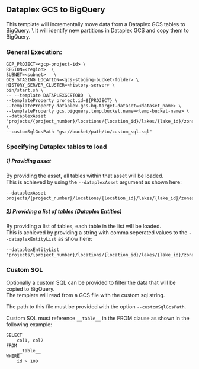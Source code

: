 ## Dataplex GCS to BigQuery

This template will incrementally move data from a Dataplex GCS tables to BigQuery. \ 
It will identify new partitions in Dataplex GCS and copy them to BigQuery.

### General Execution:

```
GCP_PROJECT=<gcp-project-id> \
REGION=<region>  \
SUBNET=<subnet>   \
GCS_STAGING_LOCATION=<gcs-staging-bucket-folder> \
HISTORY_SERVER_CLUSTER=<history-server> \
bin/start.sh \
-- --template DATAPLEXGCSTOBQ  \
--templateProperty project.id=${PROJECT} \
--templateProperty dataplex.gcs.bq.target.dataset=<dataset_name> \
--templateProperty gcs.bigquery.temp.bucket.name=<temp-bucket-name> \
--dataplexAsset "projects/{project_number}/locations/{location_id}/lakes/{lake_id}/zones/{zone_id}/asset/{asset_id}" \
--customSqlGcsPath "gs://bucket/path/to/custom_sql.sql" 
```

### Specifying Dataplex tables to load
##### 1) Providing asset 
By providing the asset, all tables within that asset will be loaded.\
This is achieved by using the `--dataplexAsset` argument as shown here:
```
--dataplexAsset projects/{project_number}/locations/{location_id}/lakes/{lake_id}/zones/{zone_id}/asset/{asset_id}
```

##### 2) Providing a list of tables (Dataplex Entities)
By providing a list of tables, each table in the list will be loaded.\
This is achieved by providing a string with comma seperated values to the `--dataplexEntityList` as show here:
```
--dataplexEntityList "projects/{project_number}/locations/{location_id}/lakes/{lake_id}/zones/{zone_id}/entities/{entity_id_1},projects/{project_number}/locations/{location_id}/lakes/{lake_id}/zones/{zone_id}/entities/{entity_id_2}"
```

### Custom SQL 

Optionally a custom SQL can be provided to filter the data that will be copied to BigQuery. \
The template will read from a GCS file with the custom sql string.

The path to this file must be provided with the option `--customSqlGcsPath`. 

Custom SQL must reference `__table__` in the FROM clause as shown in the following example:

```
SELECT 
    col1, col2
FROM
    __table__
WHERE 
    id > 100
```
